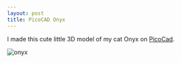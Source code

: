 ```yaml
---
layout: post
title: PicoCAD Onyx
---
```


I made this cute little 3D model of my cat Onyx on [PicoCad](https://johanpeitz.itch.io/picocad).

![onyx](/home/ubuntu/alastudillo/public/gato_5.gif)
